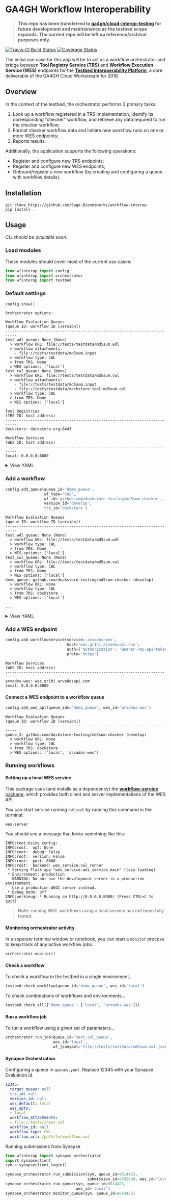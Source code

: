 # GA4GH Workflow Interoperability

> **This repo has been transferred to [ga4gh/cloud-interop-testing](https://github.com/ga4gh/cloud-interop-testing) for future development and maintainence as the testbed scope expands. The current repo will be left up reference/archival purposes only.**

[![Travis-CI Build Status](https://travis-ci.org/Sage-Bionetworks/workflow-interop.svg?branch=develop)](https://travis-ci.org/Sage-Bionetworks/workflow-interop.svg?branch=develop) 
[![Coverage Status](https://coveralls.io/repos/github/Sage-Bionetworks/workflow-interop/badge.svg?branch=develop)](https://coveralls.io/Sage-Bionetworks/workflow-interop?branch=develop)


The initial use case for this app will be to act as a workflow orchestrator and bridge between **Tool Registry Service (TRS)** and **Workflow Execution Service (WES)** endpoints for the [**Testbed Interoperability Platform**](https://docs.google.com/document/d/12Mq4v7o5VKF-DkFTQwsUQ-aWZ5aBeIcl_5YrhbaSv7M/edit?usp=sharing), a core deliverable of the GA4GH Cloud Workstream for 2018.

## Overview

In the context of the testbed, the orchestrator performs 3 primary tasks:

1. Look up a workflow registered in a TRS implementation, identify its corresponding "checker" workflow, and retrieve any data required to run the checker workflow;
2. Format checker workflow data and initiate new workflow runs on one or more WES endpoints;
3. Reports results.

Additionally, the application supports the following operations:

+ Register and configure new TRS endpoints;
+ Register and configure new WES endpoints;
+ Onboard/register a new workflow (by creating and configuring a queue with workflow details).

## Installation

```console
git clone https://github.com/Sage-Bionetworks/workflow-interop
pip install .
```


## Usage

*CLI should be available soon.*

### Load modules

These modules should cover most of the current use cases:

```python
from wfinterop import config
from wfinterop import orchestrator
from wfinterop import testbed
```

### Default settings

```python
config.show()
```

```console
Orchestrator options:

Workflow Evaluation Queues
(queue ID: workflow ID [version])
---------------------------------------------------------------------------
test_wdl_queue: None (None)
  > workflow URL: file://tests/testdata/md5sum.wdl
  > workflow attachments:
    - file://tests/testdata/md5sum.input
  > workflow type: CWL
  > from TRS: None
  > WES options: ['local']
test_cwl_queue: None (None)
  > workflow URL: file://tests/testdata/md5sum.cwl
  > workflow attachments:
    - file://tests/testdata/md5sum.input
    - file://tests/testdata/dockstore-tool-md5sum.cwl
  > workflow type: CWL
  > from TRS: None
  > WES options: ['local']

Tool Registries
(TRS ID: host address)
---------------------------------------------------------------------------
dockstore: dockstore.org:8443

Workflow Services
(WES ID: host address)
---------------------------------------------------------------------------
local: 0.0.0.0:8080
```

<details>

<summary>View YAML</summary>

```yaml
queues:
  test_cwl_queue:
    target_queue: null
    trs_id: null
    version_id: null
    wes_default: local
    wes_opts:
    - local
    workflow_attachments:
    - file://tests/testdata/md5sum.input
    - file://tests/testdata/dockstore-tool-md5sum.cwl
    workflow_id: null
    workflow_type: CWL
    workflow_url: file://tests/testdata/md5sum.cwl
  test_wdl_queue:
    target_queue: null
    trs_id: null
    version_id: null
    wes_default: local
    wes_opts:
    - local
    workflow_attachments:
    - file://tests/testdata/md5sum.input
    workflow_id: null
    workflow_type: CWL
    workflow_url: file://tests/testdata/md5sum.wdl
toolregistries:
  dockstore:
    auth:
      Authorization: ''
    host: dockstore.org:8443
    proto: https
workflowservices:
  local:
    auth:
      Authorization: ''
    host: 0.0.0.0:8080
    proto: http
```

</details>

### Add a workflow

```python
config.add_queue(queue_id='demo_queue',
                 wf_type='CWL',
                 wf_id='github.com/dockstore-testing/md5sum-checker',
                 version_id='develop',
                 trs_id='dockstore')
```

```console
Workflow Evaluation Queues
(queue ID: workflow ID [version])
---------------------------------------------------------------------------
test_wdl_queue: None (None)
  > workflow URL: file://tests/testdata/md5sum.wdl
  > workflow type: CWL
  > from TRS: None
  > WES options: ['local']
test_cwl_queue: None (None)
  > workflow URL: file://tests/testdata/md5sum.cwl
  > workflow type: CWL
  > from TRS: None
  > WES options: ['local']
demo_queue: github.com/dockstore-testing/md5sum-checker (develop)
  > workflow URL: None
  > workflow type: CWL
  > from TRS: dockstore
  > WES options: ['local']

...
```

<details>

<summary>View YAML</summary>

```yaml
demo_queue:
  target_queue: null
  trs_id: dockstore
  version_id: develop
  wes_default: local
  wes_opts:
  - local
  workflow_attachments: null
  workflow_id: github.com/dockstore-testing/md5sum-checker
  workflow_type: CWL
  workflow_url: null
```

</details>

### Add a WES endpoint

```python
config.add_workflowservice(service='arvados-wes',
                           host='wes.qr1hi.arvadosapi.com',
                           auth={'Authorization': 'Bearer <my-api-token>'},
                           proto='https')
```

```console
Workflow Services
(WES ID: host address)
---------------------------------------------------------------------------
arvados-wes: wes.qr1hi.arvadosapi.com
local: 0.0.0.0:8080
```

#### Connect a WES endpoint to a workflow queue

```python
config.add_wes_opt(queue_ids='demo_queue', wes_id='arvados-wes')
```

```console
Workflow Evaluation Queues
(queue ID: workflow ID [version])
---------------------------------------------------------------------------
queue_2: github.com/dockstore-testing/md5sum-checker (develop)
  > workflow URL: None
  > workflow type: CWL
  > from TRS: dockstore
  > WES options: ['local', 'arvados-wes']
```

### Running workflows

#### Setting up a local WES service

This package uses (and installs as a dependency) the [**workflow-service** package](https://github.com/common-workflow-language/workflow-service), which provides both client and server implementations of the WES API.

You can start service running `cwltool` by running this command in the terminal:

```console
wes-server
```

You should see a message that looks something like this:

```console
INFO:root:Using config:
INFO:root:  opt: None
INFO:root:  debug: False
INFO:root:  version: False
INFO:root:  port: 8080
INFO:root:  backend: wes_service.cwl_runner
 * Serving Flask app "wes_service.wes_service_main" (lazy loading)
 * Environment: production
   WARNING: Do not use the development server in a production environment.
   Use a production WSGI server instead.
 * Debug mode: off
INFO:werkzeug: * Running on http://0.0.0.0:8080/ (Press CTRL+C to quit)
```

> Note: running WDL workflows using a local service has not been fully tested.

#### Monitoring orchestrator activity

In a seperate terminal window or notebook, you can start a `monitor` process to keep track of any active workflow jobs.

```python
orchestrator.monitor()
```
#### Check a workflow

To check a workflow in the testbed in a single environment...

```python
testbed.check_workflow(queue_id='demo_queue', wes_id='local')
```

To check combinations of workflows and environments...

```python
testbed.check_all({'demo_queue': ['local', 'arvados-wes']})
```

#### Run a workflow job

To run a workflow using a given set of parameters...

```python
orchestrator.run_job(queue_id='test_cwl_queue',
                     wes_id='local',
                     wf_jsonyaml='file://tests/testdata/md5sum.cwl.json')
```


#### Synapse Orchestration

Configuring a queue in `queues.yaml`.  Replace 12345 with your Synapse Evaluation id.

```yaml
12345:
  target_queue: null
  trs_id: null
  version_id: null
  wes_default: local
  wes_opts:
  - local
  workflow_attachments:
  - file://tests/input.cwl
  workflow_id: null
  workflow_type: CWL
  workflow_url: /path/to/workflow.cwl
```

Running submissions from Synapse

```python
from wfinterop import synapse_orchestrator
import synapseclient
syn = synapseclient.login()

synapse_orchestrator.run_submission(syn, queue_id=9614423,
                                    submission_id=9702899, wes_id='local')
synapse_orchestrator.run_queue(syn, queue_id=9614423,
                               wes_id='local')
synapse_orchestrator.monitor_queue(syn, queue_id=9614423)
```

